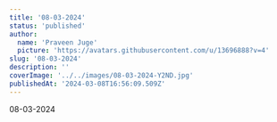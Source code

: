 ```yaml
---
title: '08-03-2024'
status: 'published'
author:
  name: 'Praveen Juge'
  picture: 'https://avatars.githubusercontent.com/u/13696888?v=4'
slug: '08-03-2024'
description: ''
coverImage: '../../images/08-03-2024-Y2ND.jpg'
publishedAt: '2024-03-08T16:56:09.509Z'
---
```


08-03-2024